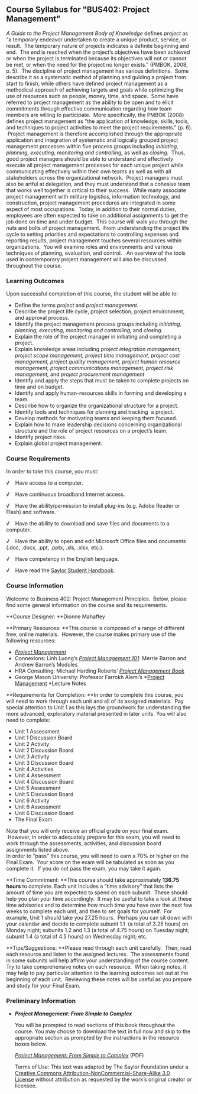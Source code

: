 Course Syllabus for "BUS402: Project Management"
------------------------------------------------

*A Guide to the Project Management Body of Knowledge* defines *project*
as “a temporary endeavor undertaken to create a unique product, service,
or result.  The temporary nature of projects indicates a definite
beginning and end.  The end is reached when the project’s objectives
have been achieved or when the project is terminated because its
objectives will not or cannot be met, or when the need for the project
no longer exists.” (PMBOK, 2008, p. 5).  The discipline of project
management has various definitions.  Some describe it as a systematic
method of planning and guiding a project from start to finish, while
others have defined project management as a methodical approach of
achieving targets and goals while optimizing the use of resources such
as people, money, time, and space.  Some have referred to project
management as the ability to be open and to elicit commitments through
effective communication regarding how team members are willing to
participate.  More specifically, the PMBOK (2008) defines project
management as “the application of knowledge, skills, tools, and
techniques to project activities to meet the project requirements.” (p.
6).  Project management is therefore accomplished through the
appropriate application and integration of systematic and logically
grouped project management processes within five process groups
including *initiating, planning, executing, monitoring and controlling,*
as well as *closing.*  Thus, good project managers should be able to
understand and effectively execute all project management processes for
each unique project while communicating effectively within their own
teams as well as with all stakeholders across the organizational
network.  Project managers must also be artful at delegation, and they
must understand that a cohesive team that works well together is
critical to their success.  While many associate project management with
military logistics, information technology, and construction, project
management procedures are integrated in some aspect of most
occupations.  Today, in addition to their normal duties, employees are
often expected to take on additional assignments to get the job done on
time and under budget.  This course will walk you through the nuts and
bolts of project management.  From understanding the project life cycle
to setting priorities and expectations to controlling expenses and
reporting results, project management touches several resources within
organizations.  You will examine roles and environments and various
techniques of planning, evaluation, and control.   An overview of the
tools used in contemporary project management will also be discussed
throughout the course.

### Learning Outcomes

Upon successful completion of this course, the student will be able
to:  

-   Define the terms *project* and *project management*.
-   Describe the project life cycle, project selection, project
    environment, and approval process.
-   Identify the project management process groups including
    *initiating, planning, executing, monitoring and controlling,* and
    *closing.*
-   Explain the role of the project manager in initiating and completing
    a project.
-   Explain knowledge areas including *project integration management,
    project scope management, project time management, project cost
    management, project quality management, project human resource
    management, project communications management, project risk
    management,* and *project procurement management*
-   Identify and apply the steps that must be taken to complete projects
    on time and on budget.
-   Identify and apply human-resources skills in forming and developing
    a team.
-   Describe how to organize the organizational structure for a project.
-   Identify tools and techniques for planning and tracking  a project.
-   Develop methods for motivating teams and keeping them focused.
-   Explain how to make leadership decisions concerning organizational
    structure and the role of project resources on a project’s team.
-   Identify project risks.
-   Explain global project management.

### Course Requirements

In order to take this course, you must:  
  
 √    Have access to a computer.  
  
 √    Have continuous broadband Internet access.  
  
 √    Have the ability/permission to install plug-ins (e.g. Adobe Reader
or Flash) and software.  
  
 √    Have the ability to download and save files and documents to a
computer.  
  
 √    Have the ability to open and edit Microsoft Office files and
documents (.doc, .docx, .ppt, .pptx, .xls, .xlsx, etc.).  
  
 √    Have competency in the English language.  
  
 √    Have read the [Saylor Student
Handbook](http://www.saylor.org/site/wp-content/uploads/2012/05/Saylor-StudentHandbook.pdf).

### Course Information

Welcome to Business 402: Project Management Principles.  Below, please
find some general information on the course and its requirements.  
  
 **Course Designer: **Dionne Mahaffey  
  
 **Primary Resources: **This course is composed of a range of different
free, online materials.  However, the course makes primary use of the
following resources:

-   [*Project
    Management*](http://www.saylor.org/site/textbooks/Project%20Management%20-%20From%20Simple%20to%20Complex.pdf)
-   Connexions: Linh Luong’s [*Project Management
    101*](http://cnx.org/content/col11352/latest/): Merrie Barron and
    Andrew Barron’s Modules
-   HRA Consulting: Michael Harding Roberts’ [*Project Management
    Book*](http://www.hraconsulting-ltd.co.uk/project-management-book-0001.htm)
-   George Mason University: Professor Farrokh Alemi’s *[Project
    Management](http://gunston.gmu.edu/healthscience/ProjectManagementInIT/default.asp?E=0) *Lecture
    Notes

**Requirements for Completion: **In order to complete this course, you
will need to work through each unit and all of its assigned materials. 
Pay special attention to Unit 1 as this lays the groundwork for
understanding the more advanced, exploratory material presented in later
units. You will also need to complete:

-   Unit 1 Assessment
-   Unit 1 Discussion Board
-   Unit 2 Activity
-   Unit 2 Discussion Board  
-   Unit 3 Activity
-   Unit 3 Discussion Board
-   Unit 4 Activities
-   Unit 4 Assessment
-   Unit 4 Discussion Board  
-   Unit 5 Assessment
-   Unit 5 Discussion Board
-   Unit 6 Activity
-   Unit 6 Assessment
-   Unit 6 Discussion Board
-   The Final Exam

Note that you will only receive an official grade on your final exam.
 However, in order to adequately prepare for this exam, you will need to
work through the assessments, activities, and discussion board
assignments listed above.  
 In order to “pass” this course, you will need to earn a 70% or higher
on the Final Exam.  Your score on the exam will be tabulated as soon as
you complete it.  If you do not pass the exam, you may take it again.  
  
 **Time Commitment: **This course should take approximately **136.75
hours** to complete. Each unit includes a “time advisory” that lists the
amount of time you are expected to spend on each subunit.  These should
help you plan your time accordingly.  It may be useful to take a look at
these time advisories and to determine how much time you have over the
next few weeks to complete each unit, and then to set goals for
yourself.  For example, Unit 1 should take you 27.25 hours.  Perhaps you
can sit down with your calendar and decide to complete subunit 1.1  (a
total of 3.25 hours) on Monday night; subunits 1.2 and 1.3 (a total of
4.75 hours) on Tuesday night; subunit 1.4 (a total of 4.5 hours) on
Wednesday night; etc.   
  
 **Tips/Suggestions: **Please read through each unit carefully.  Then,
read each resource and listen to the assigned lectures.  The assessments
found in some subunits will help affirm your understanding of the course
content.  Try to take comprehensive notes on each resource.  When taking
notes, it may help to pay particular attention to the learning outcomes
set out at the beginning of each unit.  Reviewing these notes will be
useful as you prepare and study for your Final Exam.

### Preliminary Information

-   ***Project Management: From Simple to Complex***

    You will be prompted to read sections of this book throughout the
    course. You may choose to download the text in full now and skip to
    the appropriate section as prompted by the instructions in the
    resource boxes below.  
      
     *[Project Management: From Simple to
    Complex](http://www.saylor.org/site/textbooks/Project%20Management%20-%20From%20Simple%20to%20Complex.pdf)* (PDF)  
      
     Terms of Use: This text was adapted by The Saylor Foundation under
    a [Creative Commons Attribution-NonCommercial-Share-Alike 3.0
    License](http://creativecommons.org/licenses/by-nc-sa/3.0/) without
    attribution as requested by the work’s original creator or licensee.


